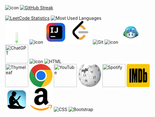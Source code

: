 
<div>
   <div>
       <img src="https://techstack-generator.vercel.app/java-icon.svg" alt="icon" width="170" height="170" title="Java"/>
       <a href="https://git.io/streak-stats"><img src="https://streak-stats.demolab.com?user=lubomir-m&card_width=592&card_height=170" 
           alt="GitHub Streak" title="Total Contributions"/></a>
   </div>

   <br>

   <div>
      <a href="https://leetcode.com/u/lubomir-m/"> 
         <img src="https://leetcard.jacoblin.cool/lubomir-m?theme=light&font=Noto%20Sans&animation=false" 
            height="165"  title="LeetCode Statistics"/></a>
      <img src="https://github-readme-stats.vercel.app/api/top-langs/?username=lubomir-m&layout=compact&langs_count=8" 
         height="165"  title="Most Used Languages"/>
   </div>
   
  <div>
    <img height="75" width="75" src="icons/spring.webp" title="Spring Framework"/>
    <img src="https://techstack-generator.vercel.app/mysql-icon.svg" alt="icon" width="75" height="75" title="MySQL"/>
    <img width="75" height="75" src="icons/intellij_idea.png" alt="IntelliJ" title="IntelliJ IDEA"/>
    <img height="75" width="75" src="icons/leetcode.png" title="LeetCode"/>
    <img width="75" src="https://user-images.githubusercontent.com/25181517/192108372-f71d70ac-7ae6-4c0d-8395-51d8870c2ef0.png" alt="Git" title="Git"/>
    <img src="https://techstack-generator.vercel.app/github-icon.svg" alt="icon" width="75" height="75" title="GitHub"/>
    <img height="75" width="75" src="icons/github_copilot.png" title="GitHub Copilot"/>
    <img height="60" width="75" src="https://cdn.simpleicons.org/openai/000000" title="ChatGPT"/>
    <img src="https://techstack-generator.vercel.app/js-icon.svg" alt="icon" width="75" height="75" title="JavaScript"/>
     <img width="75" src="https://user-images.githubusercontent.com/25181517/192158954-f88b5814-d510-4564-b285-dff7d6400dad.png" alt="HTML" title="HTML"/>
  </div>
  
  <div>
     <img height="75" width="75" src="https://cdn.simpleicons.org/thymeleaf" title="Thymeleaf"/>
     <img height="75" width="75" src="icons/google_chrome.webp" title="Google Chrome"/>
     <img height="75" width="75" src="https://cdn.simpleicons.org/youtube" title="YouTube"/>
     <img height="75" width="75" src="icons/wikipedia.png" title="Wikipedia"/>
     <img height="75" width="75" src="https://cdn.simpleicons.org/spotify" title="Spotify"/>
     <img height="75" width="75" src="icons/imdb.svg" title="IMDb"/>
     <img height="75" width="75" src="icons/kindle.webp" title="Kindle"/>
     <img height="75" width="75" src="icons/amazon.svg" title="Amazon"/>
     <img width="75" src="https://user-images.githubusercontent.com/25181517/183898674-75a4a1b1-f960-4ea9-abcb-637170a00a75.png" alt="CSS" title="CSS"/>
     <img width="75" src="https://user-images.githubusercontent.com/25181517/183898054-b3d693d4-dafb-4808-a509-bab54cf5de34.png" alt="Bootstrap" 
         title="Bootstrap"/>
  </div>
  
</div>
